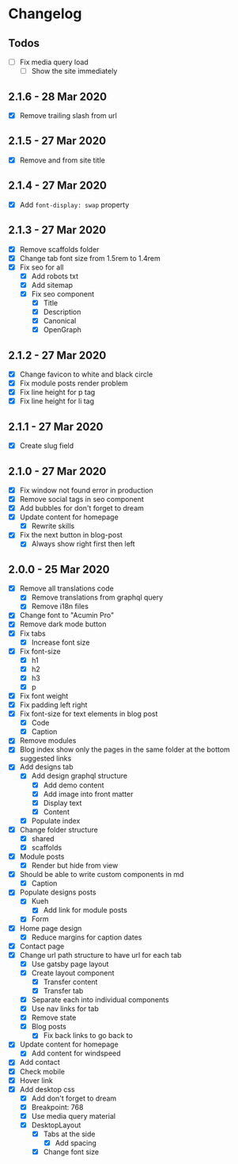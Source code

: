 # Changelog

## Todos

- [ ] Fix media query load
  - [ ] Show the site immediately

## 2.1.6 - 28 Mar 2020

- [x] Remove trailing slash from url

## 2.1.5 - 27 Mar 2020

- [x] Remove and from site title

## 2.1.4 - 27 Mar 2020

- [x] Add `font-display: swap` property

## 2.1.3 - 27 Mar 2020

- [x] Remove scaffolds folder
- [x] Change tab font size from 1.5rem to 1.4rem
- [x] Fix seo for all
  - [x] Add robots txt
  - [x] Add sitemap
  - [x] Fix seo component
    - [x] Title
    - [x] Description
    - [x] Canonical
    - [x] OpenGraph

## 2.1.2 - 27 Mar 2020

- [x] Change favicon to white and black circle
- [x] Fix module posts render problem
- [x] Fix line height for p tag
- [x] Fix line height for li tag

## 2.1.1 - 27 Mar 2020

- [x] Create slug field

## 2.1.0 - 27 Mar 2020

- [x] Fix window not found error in production
- [x] Remove social tags in seo component
- [x] Add bubbles for don't forget to dream
- [x] Update content for homepage
  - [x] Rewrite skills
- [x] Fix the next button in blog-post
  - [x] Always show right first then left
 
## 2.0.0 - 25 Mar 2020

- [x] Remove all translations code
  - [x] Remove translations from graphql query
  - [x] Remove i18n files
- [x] Change font to "Acumin Pro"
- [x] Remove dark mode button
- [x] Fix tabs
  - [x] Increase font size
- [x] Fix font-size
  - [x] h1
  - [x] h2
  - [x] h3
  - [x] p
- [x] Fix font weight
- [x] Fix padding left right
- [x] Fix font-size for text elements in blog post
  - [x] Code
  - [x] Caption
- [x] Remove modules
- [x] Blog index show only the pages in the same folder at the bottom suggested links
- [x] Add designs tab
  - [x] Add design graphql structure
    - [x] Add demo content
    - [x] Add image into front matter
    - [x] Display text
    - [x] Content
  - [x] Populate index
- [x] Change folder structure
  - [x] shared
  - [x] scaffolds
- [x] Module posts
  - [x] Render but hide from view
- [x] Should be able to write custom components in md
  - [x] Caption
- [x] Populate designs posts
  - [x] Kueh
    - [x] Add link for module posts
  - [x] Form
- [x] Home page design
  - [x] Reduce margins for caption dates
- [x] Contact page
- [x] Change url path structure to have url for each tab
  - [x] Use gatsby page layout
  - [x] Create layout component
    - [x] Transfer content
    - [x] Transfer tab
  - [x] Separate each into individual components
  - [x] Use nav links for tab
  - [x] Remove state
  - [x] Blog posts
    - [x] Fix back links to go back to 
- [x] Update content for homepage
  - [x] Add content for windspeed
- [x] Add contact
- [x] Check mobile
- [x] Hover link
- [x] Add desktop css
  - [x] Add don't forget to dream
  - [x] Breakpoint: 768
  - [x] Use media query material
  - [x] DesktopLayout
    - [x] Tabs at the side
      - [x] Add spacing
    - [x] Change font size